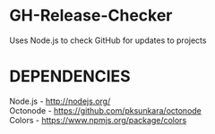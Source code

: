 GH-Release-Checker
==================

Uses Node.js to check GitHub for updates to projects

DEPENDENCIES
=======================
Node.js - http://nodejs.org/  
Octonode - https://github.com/pksunkara/octonode  
Colors - https://www.npmjs.org/package/colors  
